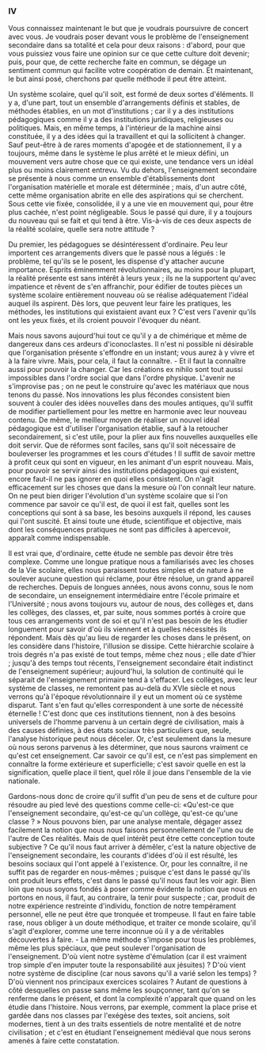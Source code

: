 ### IV

Vous connaissez maintenant le but que je voudrais poursuivre de concert avec vous. Je voudrais poser devant vous le problème de l'enseignement secondaire dans sa totalité et cela pour deux raisons : d'abord, pour que vous puissiez vous faire une opinion sur ce que cette culture doit devenir; puis, pour que, de cette recherche faite en commun, se dégage un sentiment commun qui facilite votre coopération de demain. Et maintenant, le but ainsi posé, cherchons par quelle méthode il peut être atteint.

Un système scolaire, quel qu'il soit, est formé de deux sortes d'éléments. Il y a, d'une part, tout un ensemble d'arrangements définis et stables, de méthodes établies, en un mot d'institu­tions ; car il y a des institutions pédagogiques comme il y a des institutions juridiques, religieuses ou politiques. Mais, en même temps, à l'intérieur de la machine ainsi constituée, il y a des idées qui la travaillent et qui la sollicitent à changer. Sauf peut-être à de rares moments d'apogée et de stationnement, il y a toujours, même dans le système le plus arrêté et le mieux défini, un mouvement vers autre chose que ce qui existe, une tendance vers un idéal plus ou moins clairement entrevu. Vu du dehors, l'enseignement secondaire se présente à nous comme un ensemble d'établissements dont l'organisation matérielle et morale est déterminée ; mais, d'un autre côté, cette même organisation abrite en elle des aspirations qui se cherchent. Sous cette vie fixée, consolidée, il y a une vie en mouvement qui, pour être plus cachée, n'est point négligeable. Sous le passé qui dure, il y a toujours du nouveau qui se fait et qui tend à être. Vis-à-vis de ces deux aspects de la réalité scolaire, quelle sera notre attitude ?

Du premier, les pédagogues se désintéressent d'ordinaire. Peu leur importent ces arrangements divers que le passé nous a légués : le problème, tel qu'ils se le posent, les dispense d'y attacher aucune importance. Esprits éminemment révolutionnaires, au moins pour la plupart, la réalité présente est sans intérêt à leurs yeux ; ils ne la supportent qu'avec impatience et rêvent de s'en affranchir, pour édifier de toutes pièces un système scolaire entièrement nouveau où se réalise adéquatement l'idéal auquel ils aspirent. Dès lors, que peuvent leur faire les pratiques, les méthodes, les institutions qui existaient avant eux ? C'est vers l'avenir qu'ils ont les yeux fixés, et ils croient pouvoir l'évoquer du néant.

Mais nous savons aujourd'hui tout ce qu'il y a de chimérique et même de dangereux dans ces ardeurs d'iconoclastes. Il n'est ni possible ni désirable que l'organisation présente s'effon­dre en un instant; vous aurez à y vivre et à la faire vivre. Mais, pour cela, il faut la connaître. - Et il faut la connaître aussi pour pouvoir la changer. Car les créations ex nihilo sont tout aussi impossibles dans l'ordre social que dans l'ordre physique. L'avenir ne s'improvise pas ; on ne peut le construire qu'avec les matériaux que nous tenons du passé. Nos innovations les plus fécondes consistent bien souvent à couler des idées nouvelles dans des moules antiques, qu'il suffit de modifier partiellement pour les mettre en harmonie avec leur nouveau contenu. De même, le meilleur moyen de réaliser un nouvel idéal pédagogique est d'utiliser l'organisa­tion établie, sauf à la retoucher secondairement, si c'est utile, pour la plier aux fins nouvelles auxquelles elle doit servir. Que de réformes sont faciles, sans qu'il soit nécessaire de bouleverser les programmes et les cours d'études ! Il suffit de savoir mettre à profit ceux qui sont en vigueur, en les animant d'un esprit nouveau. Mais, pour pouvoir se servir ainsi des institutions pédagogiques qui existent, encore faut-il ne pas ignorer en quoi elles consistent. On n'agit efficacement sur les choses que dans la mesure où l'on connaît leur nature. On ne peut bien diriger l'évolution d'un système scolaire que si l'on commence par savoir ce qu'il est, de quoi il est fait, quelles sont les conceptions qui sont à sa base, les besoins auxquels il répond, les causes qui l'ont suscité. Et ainsi toute une étude, scientifique et objective, mais dont les conséquences pratiques ne sont pas difficiles à apercevoir, apparaît comme indispensable.

Il est vrai que, d'ordinaire, cette étude ne semble pas devoir être très complexe. Comme une longue pratique nous a familiarisés avec les choses de la Vie scolaire, elles nous paraissent toutes simples et de nature à ne soulever aucune question qui réclame, pour être résolue, un grand appareil de recherches. Depuis de longues années, nous avons connu, sous le nom de secondaire, un enseignement intermédiaire entre l'école primaire et l'Université ; nous avons toujours vu, autour de nous, des collèges et, dans les collèges, des classes, et, par suite, nous sommes portés à croire que tous ces arrangements vont de soi et qu'il n'est pas besoin de les étudier longuement pour savoir d'où ils viennent et à quelles nécessités ils répondent. Mais dès qu'au lieu de regarder les choses dans le présent, on les considère dans l'histoire, l'illusion se dissipe. Cette hiérarchie scolaire à trois degrés n'a pas existé de tout temps, même chez nous ; elle date d'hier ; jusqu'à des temps tout récents, l'enseignement secondaire était indistinct de l'enseignement supérieur; aujourd'hui, la solution de continuité qui le séparait de l'enseigne­ment primaire tend à s'effacer. Les collèges, avec leur système de classes, ne remontent pas au-delà du XVIe siècle et nous verrons qu'à l'époque révolution­naire il y eut un moment où ce système disparut. Tant s'en faut qu'elles correspondent à une sorte de nécessité éternelle ! C'est donc que ces institutions tiennent, non à des besoins universels de l'homme parvenu à un certain degré de civilisation, mais à des causes définies, à des états sociaux très particuliers que, seule, l'analyse historique peut nous déceler. Or, c'est seulement dans la mesure où nous serons parvenus à les déterminer, que nous saurons vraiment ce qu'est cet enseignement. Car savoir ce qu'il est, ce n'est pas simplement en connaître la forme exté­rieure et superficielle; c'est savoir quelle en est la signification, quelle place il tient, quel rôle il joue dans l'ensemble de la vie nationale.

Gardons-nous donc de croire qu'il suffit d'un peu de sens et de culture pour résoudre au pied levé des questions comme celle-ci: «Qu'est-ce que l'enseignement secondaire, qu'est-ce qu'un collège, qu'est-ce qu'une classe ? » Nous pouvons bien, par une analyse mentale, dégager assez facilement la notion que nous nous faisons personnellement de l'une ou de l'autre de Ces réalités. Mais de quel intérêt peut être cette conception toute subjective ? Ce qu'il nous faut arriver à démêler, c'est la nature objective de l'enseignement secondaire, les courants d'idées d'où il est résulté, les besoins sociaux qui l'ont appelé à l'existence. Or, pour les connaître, il ne suffit pas de regarder en nous-mêmes ; puisque c'est dans le passé qu'ils ont produit leurs effets, c'est dans le passé qu'il nous faut les voir agir. Bien loin que nous soyons fondés à poser comme évidente la notion que nous en portons en nous, il faut, au contraire, la tenir pour suspecte ; car, produit de notre expérience restreinte d'individu, fonction de notre tempérament personnel, elle ne peut être que tronquée et trompeuse. Il faut en faire table rase, nous obliger à un doute méthodique, et traiter ce monde scolaire, qu'il s'agit d'explorer, comme une terre inconnue où il y a de véritables découvertes à faire. - La même méthode s'impose pour tous les problèmes, même les plus spéciaux, que peut soulever l'organisation de l'enseignement. D'où vient notre système d'émulation (car il est vraiment trop simple d'en imputer toute la responsabilité aux jésuites) ? D'où vient notre système de discipline (car nous savons qu'il a varié selon les temps) ? D'où viennent nos principaux exercices scolaires ? Autant de questions à côté desquelles on passe sans même les soupçonner, tant qu'on se renferme dans le présent, et dont la complexité n'apparaît que quand on les étudie dans l'histoire. Nous verrons, par exemple, comment la place prise et gardée dans nos classes par l'exégèse des textes, soit anciens, soit modernes, tient à un des traits essentiels de notre mentalité et de notre civilisation ; et c'est en étudiant l'enseignement médiéval que nous serons amenés à faire cette constatation.
